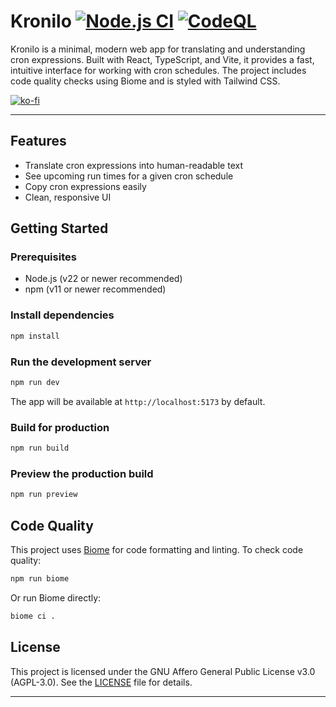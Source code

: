 # Kronilo [![Node.js CI](https://github.com/mooship/kronilo/actions/workflows/node.js.yml/badge.svg)](https://github.com/mooship/kronilo/actions/workflows/node.js.yml) [![CodeQL](https://github.com/mooship/kronilo/actions/workflows/github-code-scanning/codeql/badge.svg)](https://github.com/mooship/kronilo/actions/workflows/github-code-scanning/codeql)

Kronilo is a minimal, modern web app for translating and understanding cron expressions. Built with React, TypeScript, and Vite, it provides a fast, intuitive interface for working with cron schedules. The project includes code quality checks using Biome and is styled with Tailwind CSS.

[![ko-fi](https://ko-fi.com/img/githubbutton_sm.svg)](https://ko-fi.com/T6T31HRCAR)

---

## Features

- Translate cron expressions into human-readable text
- See upcoming run times for a given cron schedule
- Copy cron expressions easily
- Clean, responsive UI

## Getting Started

### Prerequisites

- Node.js (v22 or newer recommended)
- npm (v11 or newer recommended)

### Install dependencies

```sh
npm install
```

### Run the development server

```sh
npm run dev
```

The app will be available at `http://localhost:5173` by default.

### Build for production

```sh
npm run build
```

### Preview the production build

```sh
npm run preview
```

## Code Quality

This project uses [Biome](https://biomejs.dev/) for code formatting and linting. To check code quality:

```sh
npm run biome
```

Or run Biome directly:

```sh
biome ci .
```

## License

This project is licensed under the GNU Affero General Public License v3.0 (AGPL-3.0). See the [LICENSE](LICENSE) file for details.

---
